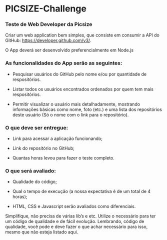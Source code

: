 # PICSIZE-Challenge

### Teste de Web Developer da Picsize

Criar um web application bem simples, que consiste em consumir a API do GitHub: https://developer.github.com/v3/.

O App deverá ser desenvolvido preferencialmente em Node.js

### As funcionalidades do App serão as seguintes:

- Pesquisar usuários do GitHub pelo nome e/ou por quantidade de respositórios.

- Listar todos os usuários encontrados ordenados por quem tem mais respositórios.

- Permitir visualizar o usuário mais detalhadamente, mostrando informações básicas como nome, foto (etc.) e uma lista dos repositórios deste usuário (Só o nome com o link para o repositório).

### O que deve ser entregue:

- Link para acessar a aplicação funcionando;

- Link do repositório no GitHub;

- Quantas horas levou para fazer o teste completo.

### O que será avaliado:

- Qualidade do código;

- Qual o tempo de execução (a nossa expectativa é de um total de 4 horas);

- HTML, CSS e Javascript serão avaliados como diferenciais.

Simplifique, não precisa de várias lib’s e etc. Utilize o necessário para ter um código de qualidade e de fácil evolução. Lembrando, código de qualidade, você pode e deve fazer o que achar necessário para isso, mesmo que não esteja listado aqui.

